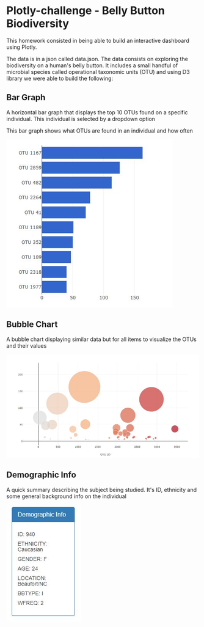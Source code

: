 # Plotly-challenge - Belly Button Biodiversity

This homework consisted in being able to build an interactive dashboard using Plotly. 

The data is in a json called data.json. The data consists on exploring the biodiversity on a human's belly button. It includes a small handful of microbial species called operational taxonomic units (OTU) and using D3 library we were able to build the following:

## Bar Graph

A horizontal bar graph that displays the top 10 OTUs found on a specific individual. This individual is selected by a dropdown option

This bar graph shows what OTUs are found in an individual and how often

![bar graph](static/images/bar_graph.png)

## Bubble Chart

A bubble chart displaying similar data but for all items to visualize the OTUs and their values

![bubble chart](static/images/bubble_chart.JPG)


## Demographic Info

A quick summary describing the subject being studied. It's ID, ethnicity and some general background info on the individual


![demo info](static/images/demo_info.JPG)